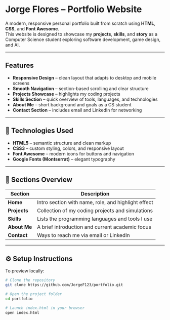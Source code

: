 # Jorge Flores – Portfolio Website

A modern, responsive personal portfolio built from scratch using **HTML**, **CSS**, and **Font Awesome**.  
This website is designed to showcase my **projects**, **skills**, and **story** as a Computer Science student exploring software development, game design, and AI.

---

## Features

- **Responsive Design** – clean layout that adapts to desktop and mobile screens  
- **Smooth Navigation** – section-based scrolling and clear structure  
- **Projects Showcase** – highlights my coding projects 
- **Skills Section** – quick overview of tools, languages, and technologies  
- **About Me** – short background and goals as a CS student  
- **Contact Section** – includes email and LinkedIn for networking  

---

## 🧠 Technologies Used

- **HTML5** – semantic structure and clean markup  
- **CSS3** – custom styling, colors, and responsive layout  
- **Font Awesome** – modern icons for buttons and navigation  
- **Google Fonts (Montserrat)** – elegant typography  

---

## 🧩 Sections Overview

| Section | Description |
|----------|-------------|
| **Home** | Intro section with name, role, and highlight effect |
| **Projects** | Collection of my coding projects and simulations |
| **Skills** | Lists the programming languages and tools I use |
| **About Me** | A brief introduction and current academic focus |
| **Contact** | Ways to reach me via email or LinkedIn |

---

## ⚙️ Setup Instructions

To preview locally:

```bash
# Clone the repository
git clone https://github.com/JorgeF123/portfolio.git

# Open the project folder
cd portfolio

# Launch index.html in your browser
open index.html
